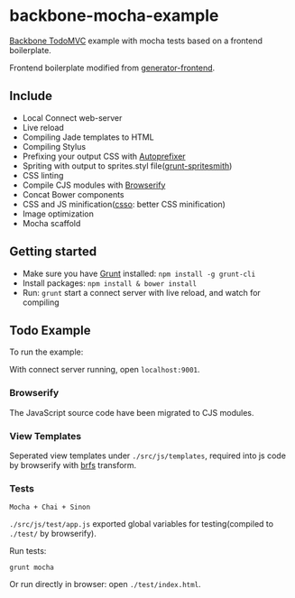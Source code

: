 backbone-mocha-example
=======================

[Backbone TodoMVC](http://todomvc.com/architecture-examples/backbone/) example with mocha tests based on a frontend boilerplate.

Frontend boilerplate modified from [generator-frontend](https://github.com/nDmitry/generator-frontend).

## Include

- Local Connect web-server
- Live reload
- Compiling Jade templates to HTML
- Compiling Stylus
- Prefixing your output CSS with [Autoprefixer](https://github.com/nDmitry/grunt-autoprefixer)
- Spriting with output to sprites.styl file([grunt-spritesmith](https://github.com/Ensighten/grunt-spritesmith))
- CSS linting
- Compile CJS modules with [Browserify](https://github.com/substack/node-browserify)
- Concat Bower components
- CSS and JS minification([csso](https://github.com/t32k/grunt-csso): better CSS minification)
- Image optimization
- Mocha scaffold

## Getting started

- Make sure you have [Grunt](http://gruntjs.com) installed: `npm install -g grunt-cli`
- Install packages: `npm install & bower install`
- Run: `grunt` start a connect server with live reload, and watch for compiling

## Todo Example

To run the example:

With connect server running, open `localhost:9001`.

### Browserify

The JavaScript source code have been migrated to CJS modules.

### View Templates

Seperated view templates under `./src/js/templates`, required into js code by
browserify with [brfs](https://github.com/substack/brfs) transform.

### Tests

`Mocha + Chai + Sinon`

`./src/js/test/app.js` exported global variables for testing(compiled to `./test/` by browserify).

Run tests:

```shell
grunt mocha
```

Or run directly in browser: open `./test/index.html`.

